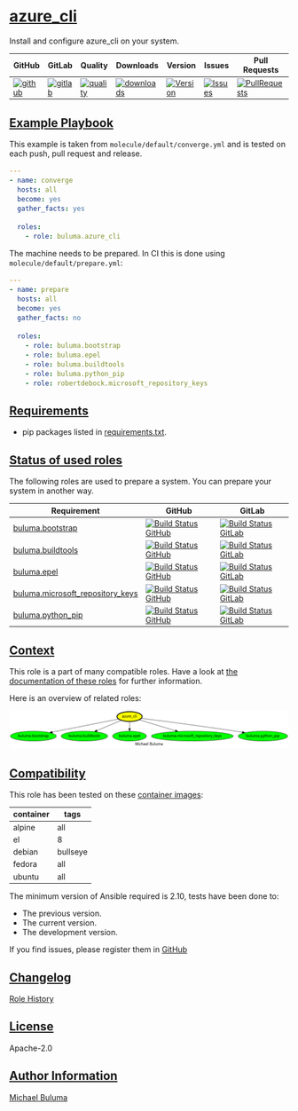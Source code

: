 # [azure_cli](#azure_cli)

Install and configure azure_cli on your system.

|GitHub|GitLab|Quality|Downloads|Version|Issues|Pull Requests|
|------|------|-------|---------|-------|------|-------------|
|[![github](https://github.com/buluma/ansible-role-azure_cli/workflows/Ansible%20Molecule/badge.svg)](https://github.com/buluma/ansible-role-azure_cli/actions)|[![gitlab](https://gitlab.com/buluma/ansible-role-azure_cli/badges/master/pipeline.svg)](https://gitlab.com/buluma/ansible-role-azure_cli)|[![quality](https://img.shields.io/ansible/quality/59165)](https://galaxy.ansible.com/buluma/azure_cli)|[![downloads](https://img.shields.io/ansible/role/d/59165)](https://galaxy.ansible.com/buluma/azure_cli)|[![Version](https://img.shields.io/github/release/buluma/ansible-role-azure_cli.svg)](https://github.com/buluma/ansible-role-azure_cli/releases/)|[![Issues](https://img.shields.io/github/issues/buluma/ansible-role-azure_cli.svg)](https://github.com/buluma/ansible-role-azure_cli/issues/)|[![PullRequests](https://img.shields.io/github/issues-pr-closed-raw/buluma/ansible-role-azure_cli.svg)](https://github.com/buluma/ansible-role-azure_cli/pulls/)|

## [Example Playbook](#example-playbook)

This example is taken from `molecule/default/converge.yml` and is tested on each push, pull request and release.
```yaml
---
- name: converge
  hosts: all
  become: yes
  gather_facts: yes

  roles:
    - role: buluma.azure_cli
```

The machine needs to be prepared. In CI this is done using `molecule/default/prepare.yml`:
```yaml
---
- name: prepare
  hosts: all
  become: yes
  gather_facts: no

  roles:
    - role: buluma.bootstrap
    - role: buluma.epel
    - role: buluma.buildtools
    - role: buluma.python_pip
    - role: robertdebock.microsoft_repository_keys
```



## [Requirements](#requirements)

- pip packages listed in [requirements.txt](https://github.com/buluma/ansible-role-azure_cli/blob/main/requirements.txt).

## [Status of used roles](#status-of-requirements)

The following roles are used to prepare a system. You can prepare your system in another way.

| Requirement | GitHub | GitLab |
|-------------|--------|--------|
|[buluma.bootstrap](https://galaxy.ansible.com/buluma/bootstrap)|[![Build Status GitHub](https://github.com/buluma/ansible-role-bootstrap/workflows/Ansible%20Molecule/badge.svg)](https://github.com/buluma/ansible-role-bootstrap/actions)|[![Build Status GitLab ](https://gitlab.com/buluma/ansible-role-bootstrap/badges/main/pipeline.svg)](https://gitlab.com/buluma/ansible-role-bootstrap)|
|[buluma.buildtools](https://galaxy.ansible.com/buluma/buildtools)|[![Build Status GitHub](https://github.com/buluma/ansible-role-buildtools/workflows/Ansible%20Molecule/badge.svg)](https://github.com/buluma/ansible-role-buildtools/actions)|[![Build Status GitLab ](https://gitlab.com/buluma/ansible-role-buildtools/badges/main/pipeline.svg)](https://gitlab.com/buluma/ansible-role-buildtools)|
|[buluma.epel](https://galaxy.ansible.com/buluma/epel)|[![Build Status GitHub](https://github.com/buluma/ansible-role-epel/workflows/Ansible%20Molecule/badge.svg)](https://github.com/buluma/ansible-role-epel/actions)|[![Build Status GitLab ](https://gitlab.com/buluma/ansible-role-epel/badges/main/pipeline.svg)](https://gitlab.com/buluma/ansible-role-epel)|
|[buluma.microsoft_repository_keys](https://galaxy.ansible.com/buluma/microsoft_repository_keys)|[![Build Status GitHub](https://github.com/buluma/ansible-role-microsoft_repository_keys/workflows/Ansible%20Molecule/badge.svg)](https://github.com/buluma/ansible-role-microsoft_repository_keys/actions)|[![Build Status GitLab ](https://gitlab.com/buluma/ansible-role-microsoft_repository_keys/badges/master/pipeline.svg)](https://gitlab.com/buluma/ansible-role-microsoft_repository_keys)|
|[buluma.python_pip](https://galaxy.ansible.com/buluma/python_pip)|[![Build Status GitHub](https://github.com/buluma/ansible-role-python_pip/workflows/Ansible%20Molecule/badge.svg)](https://github.com/buluma/ansible-role-python_pip/actions)|[![Build Status GitLab ](https://gitlab.com/buluma/ansible-role-python_pip/badges/main/pipeline.svg)](https://gitlab.com/buluma/ansible-role-python_pip)|

## [Context](#context)

This role is a part of many compatible roles. Have a look at [the documentation of these roles](https://buluma.github.io/) for further information.

Here is an overview of related roles:

![dependencies](https://raw.githubusercontent.com/buluma/ansible-role-azure_cli/png/requirements.png "Dependencies")

## [Compatibility](#compatibility)

This role has been tested on these [container images](https://hub.docker.com/u/buluma):

|container|tags|
|---------|----|
|alpine|all|
|el|8|
|debian|bullseye|
|fedora|all|
|ubuntu|all|

The minimum version of Ansible required is 2.10, tests have been done to:

- The previous version.
- The current version.
- The development version.



If you find issues, please register them in [GitHub](https://github.com/buluma/ansible-role-azure_cli/issues)

## [Changelog](#changelog)

[Role History](https://github.com/buluma/ansible-role-azure_cli/blob/master/CHANGELOG.md)

## [License](#license)

Apache-2.0

## [Author Information](#author-information)

[Michael Buluma](https://buluma.github.io/)
